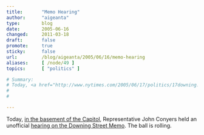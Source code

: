 ```yaml
---
title:       "Memo Hearing"
author:      "aigeanta"
type:        blog
date:        2005-06-16
changed:     2011-03-18
draft:       false
promote:     true
sticky:      false
url:         /blog/aigeanta/2005/06/16/memo-hearing
aliases:     [ /node/49 ]
topics:      [ "politics" ]

# Summary:
# Today, <a href="http://www.nytimes.com/2005/06/17/politics/17downing.html?">in the basement of the Capitol</a>, Representative John Conyers held an unofficial <a href="rtsp://cspanrm.fplive.net/cspan/project/iraq/iraq061605_downing.rm?mode=compact" title="C-SPAN Real Video">hearing on the Downing Street Memo</a>. The ball is rolling.
# 
# 

---
```

Today, <a href="http://www.nytimes.com/2005/06/17/politics/17downing.html?">in the basement of the Capitol</a>, Representative John Conyers held an unofficial <a href="rtsp://cspanrm.fplive.net/cspan/project/iraq/iraq061605_downing.rm?mode=compact" title="C-SPAN Real Video">hearing on the Downing Street Memo</a>. The ball is rolling.



